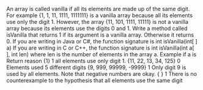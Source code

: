 An array is called vanilla if all its elements are made up of the same digit. For example {1, 1,
11, 1111, 1111111} is a vanilla array because all its elements use only the digit 1. However, the
array {11, 101, 1111, 11111} is not a vanilla array because its elements use the digits 0 and 1.
Write a method called isVanilla that returns 1 if its argument is a vanilla array. Otherwise it
returns 0.
If you are writing in Java or C#, the function signature is
int isVanilla(int[ ] a)
If you are writing in C or C++, the function signature is
int isVanilla(int a[ ], int len) where len is the number of elements in the array a.
Example
if a is Return reason
{1} 1 all elements use only digit 1.
{11, 22, 13, 34, 125} 0 Elements used 5 different
digits
{9, 999, 99999, -9999} 1 Only digit 9 is used by all
elements. Note that negative
numbers are okay.
{ } 1 There is no counterexample to
the hypothesis that all
elements use the same digit